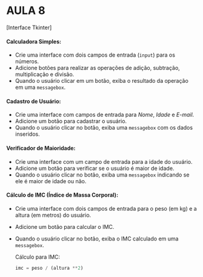 # AULA 8
[Interface Tkinter]

#### Calculadora Simples:
- Crie uma interface com dois campos de entrada (`input`) para os números.
- Adicione botões para realizar as operações de adição, subtração, multiplicação e divisão.
- Quando o usuário clicar em um botão, exiba o resultado da operação em uma `messagebox`.

#### Cadastro de Usuário:
- Crie uma interface com campos de entrada para _Nome_, _Idade_ e _E-mail_.
- Adicione um botão para cadastrar o usuário.
- Quando o usuário clicar no botão, exiba uma `messagebox` com os dados inseridos.

#### Verificador de Maioridade:
- Crie uma interface com um campo de entrada para a idade do usuário.
- Adicione um botão para verificar se o usuário é maior de idade.
- Quando o usuário clicar no botão, exiba uma `messagebox` indicando se ele é maior de idade ou não.

#### Cálculo de IMC (Índice de Massa Corporal):
- Crie uma interface com dois campos de entrada para o peso (em kg) e a altura (em metros) do usuário.
- Adicione um botão para calcular o IMC.
- Quando o usuário clicar no botão, exiba o IMC calculado em uma `messagebox`.
 
    Cálculo para IMC:
    ```python
    imc = peso / (altura **2)
    ```